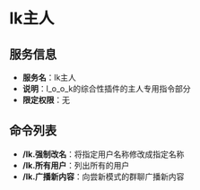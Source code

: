 # lk主人

## 服务信息
- **服务名**：lk主人
- **说明**：l_o_o_k的综合性插件的主人专用指令部分
- **限定权限**：无

## 命令列表
- **/lk.强制改名**：将指定用户名称修改成指定名称
- **/lk.所有用户**：列出所有的用户
- **/lk.广播新内容**：向尝新模式的群聊广播新内容
